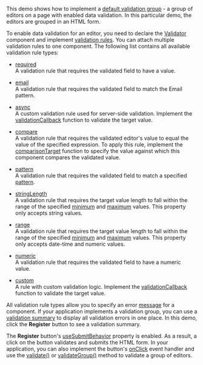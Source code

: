 This demo shows how to implement a [default validation group](/Documentation/Guide/UI_Components/Common/UI_Widgets/Data_Validation/#Validate_Several_Editor_Values/Group_the_Editors) - a group of editors on a page with enabled data validation. In this particular demo, the editors are grouped in an HTML form.

To enable data validation for an editor, you need to declare the [Validator](/Documentation/ApiReference/UI_Components/dxValidator/) component and implement [validation rules](/Documentation/ApiReference/UI_Components/dxValidator/Validation_Rules/). You can attach multiple validation rules to one component. The following list contains all available validation rule types:

- [required](/Documentation/ApiReference/UI_Components/dxValidator/Validation_Rules/RequiredRule/)    
A validation rule that requires the validated field to have a value.

- [email](/Documentation/ApiReference/UI_Components/dxValidator/Validation_Rules/EmailRule/)    
A validation rule that requires the validated field to match the Email pattern.

- [async](/Documentation/ApiReference/UI_Components/dxValidator/Validation_Rules/AsyncRule/)    
A custom validation rule used for server-side validation. Implement the [validationCallback](/Documentation/ApiReference/UI_Components/dxValidator/Validation_Rules/AsyncRule/#validationCallback) function to validate the target value.

- [compare](/Documentation/ApiReference/UI_Components/dxValidator/Validation_Rules/CompareRule/)    
A validation rule that requires the validated editor's value to equal the value of the specified expression. To apply this rule, implement the [comparisonTarget](/Documentation/ApiReference/UI_Components/dxValidator/Validation_Rules/CompareRule/#comparisonTarget) function to specify the value against which this component compares the validated value.

- [pattern](/Documentation/ApiReference/UI_Components/dxValidator/Validation_Rules/PatternRule/)    
A validation rule that requires the validated field to match a specified [pattern](/Documentation/ApiReference/UI_Components/dxValidator/Validation_Rules/PatternRule/#pattern). 

- [stringLength](/Documentation/ApiReference/UI_Components/dxValidator/Validation_Rules/StringLengthRule/)   
A validation rule that requires the target value length to fall within the range of the specified [minimum](/Documentation/ApiReference/UI_Components/dxValidator/Validation_Rules/StringLengthRule/#min) and [maximum](/Documentation/ApiReference/UI_Components/dxValidator/Validation_Rules/StringLengthRule/#max) values. This property only accepts string values.

- [range](/Documentation/ApiReference/UI_Components/dxValidator/Validation_Rules/RangeRule/)  
A validation rule that requires the target value length to fall within the range of the specified [minimum](/Documentation/ApiReference/UI_Components/dxValidator/Validation_Rules/RangeRule/#min) and [maximum](/Documentation/ApiReference/UI_Components/dxValidator/Validation_Rules/RangeRule/#max) values. This property only accepts date-time and numeric values.  

- [numeric](/Documentation/ApiReference/UI_Components/dxValidator/Validation_Rules/NumericRule/)    
A validation rule that requires the validated field to have a numeric value.

- [custom](/Documentation/ApiReference/UI_Components/dxValidator/Validation_Rules/CustomRule/)    
A rule with custom validation logic. Implement the [validationCallback](/Documentation/ApiReference/UI_Components/dxValidator/Validation_Rules/AsyncRule/#validationCallback) function to validate the target value.

All validation rule types allow you to specify an error [message](/Documentation/ApiReference/UI_Components/dxValidator/Validation_Rules/RequiredRule/#message) for a component. If your application implements a validation group, you can use a [validation summary](/Documentation/ApiReference/UI_Components/dxValidationSummary/) to display all validation errors in one place. In this demo, click the **Register** button to see a validation summary.

The **Register** button's [useSubmitBehavior](/Documentation/ApiReference/UI_Components/dxButton/Configuration/#useSubmitBehavior) property is enabled. As a result, a click on the button validates and submits the HTML form. In your application, you can also implement the button's [onClick](/Documentation/ApiReference/UI_Components/dxButton/Configuration/#onClick) event handler and use the [validate()](/Documentation/ApiReference/UI_Components/dxValidationGroup/Methods/#validate) or [validateGroup()](/Documentation/ApiReference/Common/Utils/validationEngine/#validateGroup) method to validate a group of editors.